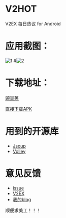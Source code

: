 V2HOT
===
V2EX 每日热议 for Android

应用截图：
===
![1](http://img.wdjimg.com/mms/screenshot/3/3c/4249b835451a4fd2a674df2cd3c093c3_320_568.jpeg)     #![2](http://img.wdjimg.com/mms/screenshot/0/24/50b837b8ea5c078e0deaac4d07cb9240_320_568.jpeg)

下载地址：
===
[豌豆荚](http://www.wandoujia.com/apps/com.randy.client.v2hot)

[直接下载APK](http://djyde.github.io/assets/apk/V2HOT.apk)

用到的开源库
===
* [Jsoup](http://jsoup.org/)
* [Volley](https://github.com/mcxiaoke/android-volley)

意见反馈
===
* [issue](https://github.com/djyde/V2HOT/issues)
* [V2EX](http://v2ex.com/t/130456)
* [我的blog](http://djyde.github.io/2014/08/28/v2hot-release.html)

顺便求美工！！！
